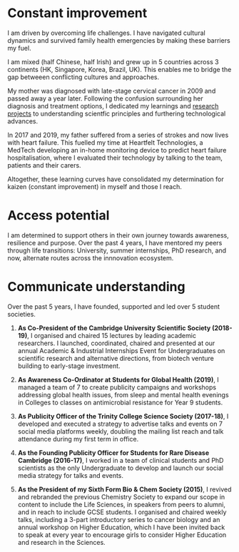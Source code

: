 # Constant improvement
I am driven by overcoming life challenges. I have navigated cultural dynamics and survived family health emergencies by making these barriers my fuel. 

I am mixed (half Chinese, half Irish) and grew up in 5 countries across 3 continents (HK, Singapore, Korea, Brazil, UK). This enables me to bridge the gap betweeen conflicting cultures and approaches. 

My mother was diagnosed with late-stage cervical cancer in 2009 and passed away a year later. Following the confusion surrounding her diagnosis and treatment options, I dedicated my learnings and [research projects](projects.md) to understanding scientfic principles and furthering technological advances.

In 2017 and 2019, my father suffered from a series of strokes and now lives with heart failure. This fuelled my time at Heartfelt Technologies, a MedTech developing an in-home monitoring device to predict heart failure hospitalisation, where I evaluated their technology by talking to the team, patients and their carers.

Altogether, these learning curves have consolidated my determination for kaizen (constant improvement) in myself and those I reach.

# Access potential 

I am determined to support others in their own journey towards awareness, resilience and purpose. Over the past 4 years, I have mentored my peers through life transitions: University, summer internships, PhD research, and now, alternate routes across the innnovation ecosystem.
 
# Communicate understanding
Over the past 5 years, I have founded, supported and led over 5 student societies.

1. **As Co-President of the Cambridge University Scientific Society (2018-19)**, I organised and chaired 15 lectures by leading academic researchers. I launched, coordinated, chaired and presented at our annual Academic & Industrial Internships Event for Undergraduates on scientific research and alternative directions, from biotech venture building to early-stage investment.

2. **As Awareness Co-Ordinator at Students for Global Health (2019)**, I managed a team of 7 to create publicity campaigns and workshops addressing global health issues, from sleep and mental health evenings in Colleges to classes on antimicrobial resistance for Year 9 students.

3. **As Publicity Officer of the Trinity College Science Society (2017-18)**, I developed and executed a strategy to advertise talks and events on 7 social media platforms weekly, doubling the mailing list reach and talk attendance during my first term in office.

4. **As the Founding Publicity Officer for Students for Rare Disease Cambridge (2016-17)**, I worked in a team of clinical students and PhD scientists as the only Undergraduate to develop and launch our social media strategy for talks and events.

5. **As the President of my Sixth Form Bio & Chem Society (2015)**, I revived and rebranded the previous Chemistry Society to expand our scope in content to include the Life Sciences, in speakers from peers to alumni, and in reach to include GCSE students. I organised and chaired weekly talks, including a 3-part introductory series to cancer biology and an annual workshop on Higher Education, which I have been invited back to speak at every year to encourage girls to consider Higher Education and research in the Sciences.

